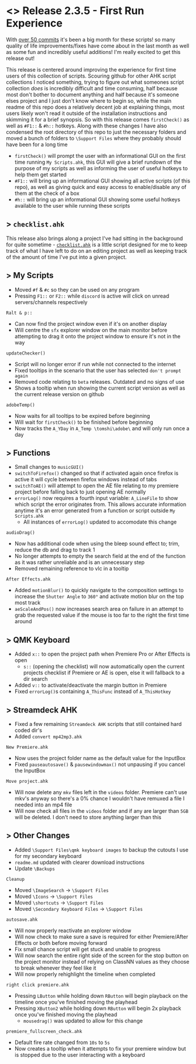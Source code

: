 # <> Release 2.3.5 - First Run Experience
With [over 50 commits](https://github.com/Tomshiii/ahk/compare/v2.3.4...v2.3.5) it's been a big month for these scripts! so many quality of life improvements/fixes have come about in the last month as well as some fun and incredibly useful additions! I'm really excited to get this release out!

This release is centered around improving the experience for first time users of this collection of scripts. Scouring github for other AHK script collections I noticed something, trying to figure out what someones script collection *does* is incredibly difficult and time consuming, half because most don't bother to document anything and half because it's someone elses project and I just don't know where to begin so, while the main readme of this repo does a relatively decent job at explaining things, most users likely won't read it outside of the installation instructions and skimming it for a brief synopsis. So with this release comes `firstCheck()` as well as `#F1::` & `#h::` hotkeys. Along with these changes I have also condensed the root directory of this repo to just the necessary folders and moved a bunch of folders to `\Support Files` where they probably should have been for a long time

- `firstCheck()` will prompt the user with an informational GUI on the first time running `My Scripts.ahk`, this GUI will give a brief rundown of the purpose of my scripts as well as informing the user of useful hotkeys to help them get started
- `#F1::` will bring up an informational GUI showing all active scripts (of this repo), as well as giving quick and easy access to enable/disable any of them at the check of a box
- `#h::` will bring up an informational GUI showing some useful hotkeys available to the user while running these scripts

## > `checklist.ahk`
This release also brings along a project I've had sitting in the background for quite sometime - [`checklist.ahk`](https://github.com/Tomshiii/ahk/blob/main/checklist.ahk) is a little script designed for me to keep track of what I have left to do on an editing project as well as keeping track of the amount of time I've put into a given project.

## > My Scripts
- Moved `#f` & `#c` so they can be used on any program
- Pressing `F1::` or `F2::` while `discord` is active will click on unread servers/channels respectively

`Ralt & p::`
- Can now find the project window even if it's on another display
- Will centre the `sfx` explorer window on the main monitor before attempting to drag it onto the project window to ensure it's not in the way

`updateChecker()`
- Script will no longer error if run while not connected to the internet
- Fixed tooltips in the scenario that the user has selected `don't prompt again`
- Removed code relating to `beta` releases. Outdated and no signs of use
- Shows a tooltip when run showing the current script version as well as the current release version on github

`adobeTemp()`
- Now waits for all tooltips to be expired before beginning
- Will wait for `firstCheck()` to be finished before beginning
- Now tracks the `A_YDay` in `A_Temp \tomshi\adobe\` and will only run once a day

## > Functions
- Small changes to `musicGUI()`
- `switchToFirefox()` changed so that if activated again once firefox is active it will cycle between firefox windows instead of tabs
- `switchToAE()` will attempt to open the AE file relating to my premiere project before falling back to just opening AE normally
- `errorLog()` now requires a fourth input variable: `A_LineFile` to show which script the error originates from. This allows accurate information anytime it's an error generated from a function or script outside `My Scripts.ahk`
    - All instances of `errorLog()` updated to accomodate this change

`audioDrag()`
- Now has additional code when using the bleep sound effect to; trim, reduce the db and drag to track 1
- No longer attempts to empty the search field at the end of the function as it was rather unreliable and is an unnecessary step
- Removed remaining reference to vlc in a tooltip

`After Effects.ahk`
- Added `motionBlur()` to quickly navigate to the composition settings to increase the `Shutter Angle` to `360°` and activate motion blur on the top most track
- `aeScaleAndPos()` now increases search area on failure in an attempt to grab the requested value if the mouse is too far to the right the first time around

## > QMK Keyboard
- Added `x::` to open the project path when Premiere Pro or After Effects is open
    - `s::` (opening the checklist) will now automatically open the current projects checklist if Premiere or AE is open, else it will fallback to a dir search
- Added `v::` to activate/deactivate the margin button in Premiere
- Fixed `errorLog()`s containing `A_ThisFunc` instead of `A_ThisHotkey`

## > Streamdeck AHK
- Fixed a few remaining `Streamdeck AHK` scripts that still contained hard coded dir's
- Added `convert mp42mp3.ahk`

`New Premiere.ahk`
- Now uses the project folder name as the default value for the InputBox
- Fixed `pauseautosave()` & `pausewindowmax()` not unpausing if you cancel the InputBox

`Move project.ahk`
- Will now delete any `mkv` files left in the `videos` folder. Premiere can't use mkv's anyway so there's a 0% chance I wouldn't have remuxed a file I needed into an mp4 file
- Will now check all files in the `videos` folder and if any are larger than `5GB` will be deleted. I don't need to store anything larger than this

## > Other Changes
- Added `\Support Files\qmk keyboard images` to backup the cutouts I use for my secondary keyboard
- `readme.md` updated with clearer download instructions
- Update `\Backups`

`Cleanup`
- Moved `\ImageSearch` -> `\Support Files`
- Moved `\Icons` -> `\Support Files`
- Moved `\shortcuts` -> `\Support Files`
- Moved `\Secondary Keyboard Files` -> `\Support Files`

`autosave.ahk`
- Will now properly reactivate an explorer window
- Will now check to make sure a save is required for either Premiere/After Effects or both before moving forward
- Fix small chance script will get stuck and unable to progress
- Will now search the entire right side of the screen for the stop button on the project monitor instead of relying on ClassNN values as they choose to break whenever they feel like it
- Will now properly rehighlight the timeline when completed

`right click premiere.ahk`
- Pressing `LButton` while holding down `RButton` will begin playback on the timeline once you've finished moving the playhead
- Pressing `XButton2` while holding down `RButton` will begin 2x playback once you've finished moving the playhead
    - `mousedrag()` was updated to allow for this change

`premiere_fullscreen_check.ahk`
- Default fire rate changed from `10s` to `5s`
- Now creates a tooltip when it attempts to fix your premiere window but is stopped due to the user interacting with a keyboard